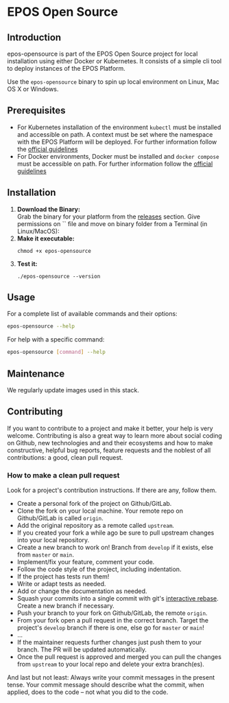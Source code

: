 # EPOS Open Source

## Introduction

epos-opensource is part of the EPOS Open Source project for local installation using either Docker or Kubernetes.
It consists of a simple cli tool to deploy instances of the EPOS Platform.

Use the `epos-opensource` binary to spin up local environment on Linux, Mac OS X or Windows.

## Prerequisites

- For Kubernetes installation of the environment `kubectl` must be installed and accessible on path. A context must be set where the namespace with the EPOS Platform will be deployed. For further information follow the [official guidelines](https://kubernetes.io/docs/home/)
- For Docker environments, Docker must be installed and `docker compose` must be accessible on path. For further information follow the [official guidelines](https://docs.docker.com/get-docker/)

## Installation

1. **Download the Binary:**  
    Grab the binary for your platform from the [releases](https://github.com/epos-eu/epos-opensource/releases) section.
   Give permissions on `` file and move on binary folder from a Terminal (in Linux/MacOS):
2. **Make it executable:**
   ```shell
   chmod +x epos-opensource
   ```
3. **Test it:**
   ```shell
   ./epos-opensource --version
   ```

## Usage

For a complete list of available commands and their options:

```sh
epos-opensource --help
```

For help with a specific command:

```sh
epos-opensource [command] --help
```

## Maintenance

We regularly update images used in this stack.

## Contributing

If you want to contribute to a project and make it better, your help is very welcome. Contributing is also a great way to learn more about social coding on Github, new technologies and and their ecosystems and how to make constructive, helpful bug reports, feature requests and the noblest of all contributions: a good, clean pull request.

### How to make a clean pull request

Look for a project's contribution instructions. If there are any, follow them.

- Create a personal fork of the project on Github/GitLab.
- Clone the fork on your local machine. Your remote repo on Github/GitLab is called `origin`.
- Add the original repository as a remote called `upstream`.
- If you created your fork a while ago be sure to pull upstream changes into your local repository.
- Create a new branch to work on! Branch from `develop` if it exists, else from `master` or `main`.
- Implement/fix your feature, comment your code.
- Follow the code style of the project, including indentation.
- If the project has tests run them!
- Write or adapt tests as needed.
- Add or change the documentation as needed.
- Squash your commits into a single commit with git's [interactive rebase](https://help.github.com/articles/interactive-rebase). Create a new branch if necessary.
- Push your branch to your fork on Github/GitLab, the remote `origin`.
- From your fork open a pull request in the correct branch. Target the project's `develop` branch if there is one, else go for `master` or `main`!
- …
- If the maintainer requests further changes just push them to your branch. The PR will be updated automatically.
- Once the pull request is approved and merged you can pull the changes from `upstream` to your local repo and delete
  your extra branch(es).

And last but not least: Always write your commit messages in the present tense. Your commit message should describe what the commit, when applied, does to the code – not what you did to the code.

```

```
